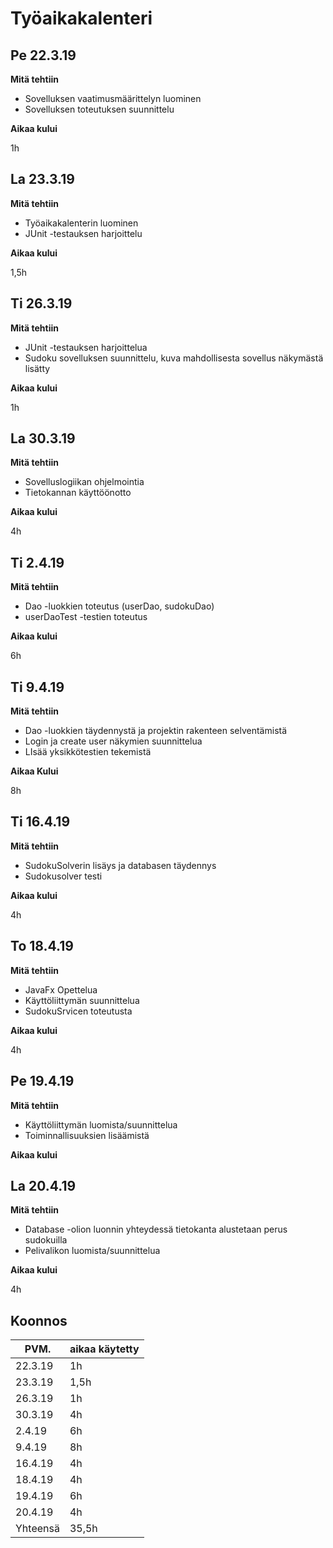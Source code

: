 # Työaikakalenteri

## Pe 22.3.19

__Mitä tehtiin__

* Sovelluksen vaatimusmäärittelyn luominen
* Sovelluksen toteutuksen suunnittelu

__Aikaa kului__

1h

## La 23.3.19

__Mitä tehtiin__

* Työaikakalenterin luominen
* JUnit -testauksen harjoittelu

__Aikaa kului__

1,5h

## Ti 26.3.19

__Mitä tehtiin__

* JUnit -testauksen harjoittelua
* Sudoku sovelluksen suunnittelu, kuva mahdollisesta sovellus näkymästä lisätty

__Aikaa kului__

1h

## La 30.3.19

__Mitä tehtiin__

* Sovelluslogiikan ohjelmointia
* Tietokannan käyttöönotto

__Aikaa kului__

4h 

## Ti 2.4.19

__Mitä tehtiin__

* Dao -luokkien toteutus (userDao, sudokuDao)
* userDaoTest -testien toteutus

__Aikaa kului__

6h

## Ti 9.4.19

__Mitä tehtiin__

* Dao -luokkien täydennystä ja projektin rakenteen selventämistä
* Login ja create user näkymien suunnittelua
* LIsää yksikkötestien tekemistä

__Aikaa Kului__

8h

## Ti 16.4.19

__Mitä tehtiin__

* SudokuSolverin lisäys ja databasen täydennys
* Sudokusolver testi

__Aikaa kului__

4h

## To 18.4.19

__Mitä tehtiin__

* JavaFx Opettelua
* Käyttöliittymän suunnittelua
* SudokuSrvicen toteutusta

__Aikaa kului__

4h

## Pe 19.4.19

__Mitä tehtiin__

* Käyttöliittymän luomista/suunnittelua
* Toiminnallisuuksien lisäämistä

__Aikaa kului__

## La 20.4.19

__Mitä tehtiin__

* Database -olion luonnin yhteydessä tietokanta alustetaan
perus sudokuilla
* Pelivalikon luomista/suunnittelua

__Aikaa kului__

4h

## Koonnos

|  PVM.   | aikaa käytetty | 
| ------- | -------------- |
| 22.3.19 | 1h             |
| 23.3.19 | 1,5h |
| 26.3.19 | 1h |
| 30.3.19 | 4h |
| 2.4.19 | 6h |
| 9.4.19 | 8h |
| 16.4.19 | 4h |
| 18.4.19 | 4h |
| 19.4.19 | 6h |
| 20.4.19 | 4h |
|Yhteensä | 35,5h |

